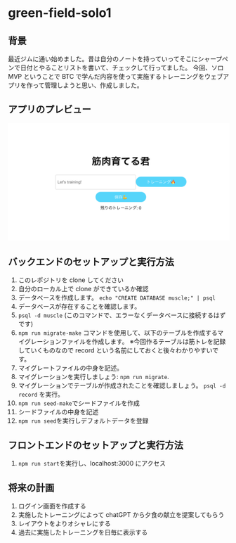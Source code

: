 # green-field-solo1

## 背景

最近ジムに通い始めました。昔は自分のノートを持っていってそこにシャープペンで日付とやることリストを書いて、チェックして行ってました。
今回、ソロ MVP ということで BTC で学んだ内容を使って実施するトレーニングをウェブアプリを作って管理しようと思い、作成しました。

## アプリのプレビュー

![](img/2023-06-08-23-35-33.png)

## バックエンドのセットアップと実行方法

1. このレポジトリを clone してください
2. 自分のローカル上で clone ができているか確認
3. データベースを作成します。
   `echo "CREATE DATABASE muscle;" | psql`
4. データベースが存在することを確認します。
5. `psql -d muscle` (このコマンドで、エラーなくデータベースに接続するはずです)
6. `npm run migrate-make` コマンドを使用して、以下のテーブルを作成するマイグレーションファイルを作成します。
   ※今回作るテーブルは筋トレを記録していくものなので record という名前にしておくと後々わかりやすいです。
7. マイグレートファイルの中身を記述。
8. マイグレーションを実行しましょう: `npm run migrate`.
9. マイグレーションでテーブルが作成されたことを確認しましょう。
   `psql -d record` を実行。
10. `npm run seed-make`でシードファイルを作成
11. シードファイルの中身を記述
12. `npm run seed`を実行しデフォルトデータを登録

## フロントエンドのセットアップと実行方法

1. `npm run start`を実行し、localhost:3000 にアクセス

## 将来の計画

1. ログイン画面を作成する
2. 実施したトレーニングによって chatGPT から夕食の献立を提案してもらう
3. レイアウトをよりオシャレにする
4. 過去に実施したトレーニングを日毎に表示する
